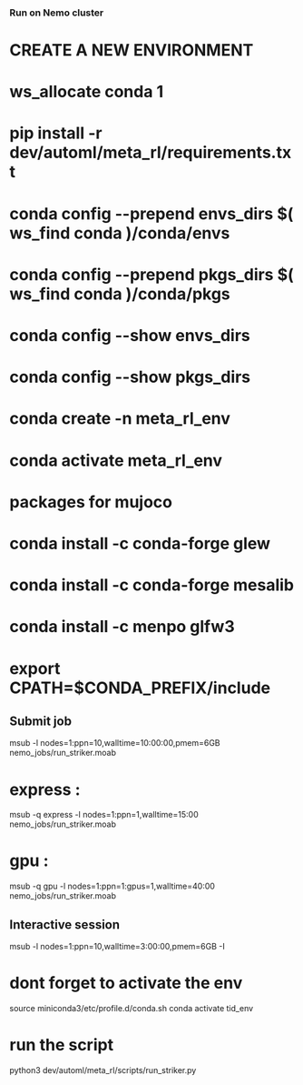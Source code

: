 ### Run on Nemo cluster

# CREATE A NEW ENVIRONMENT
# ws_allocate conda 1

# pip install -r dev/automl/meta_rl/requirements.txt

# conda config --prepend envs_dirs $( ws_find conda )/conda/envs
# conda config --prepend pkgs_dirs $( ws_find conda )/conda/pkgs
# conda config --show envs_dirs
# conda config --show pkgs_dirs

# conda create -n meta_rl_env
# conda activate meta_rl_env

# packages for mujoco 
# conda install -c conda-forge glew
# conda install -c conda-forge mesalib
# conda install -c menpo glfw3
# export CPATH=$CONDA_PREFIX/include

## Submit job 
msub -l nodes=1:ppn=10,walltime=10:00:00,pmem=6GB nemo_jobs/run_striker.moab
# express : 
msub -q express -l nodes=1:ppn=1,walltime=15:00 nemo_jobs/run_striker.moab
# gpu : 
msub -q gpu -l nodes=1:ppn=1:gpus=1,walltime=40:00 nemo_jobs/run_striker.moab

## Interactive session 
msub -l nodes=1:ppn=10,walltime=3:00:00,pmem=6GB -I 
# dont forget to activate the env
source miniconda3/etc/profile.d/conda.sh
conda activate tid_env
# run the script
python3 dev/automl/meta_rl/scripts/run_striker.py 